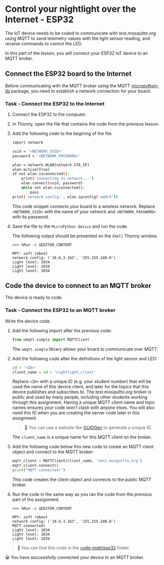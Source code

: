 # Control your nightlight over the Internet - ESP32

The IoT device needs to be coded to communicate with *test.mosquitto.org* using MQTT to send telemetry values with the light sensor reading, and receive commands to control the LED.

In this part of the lesson, you will connect your ESP32 IoT device to an MQTT broker.

## Connect the ESP32 board to the Internet

Before communicating with the MQTT broker using the MQTT [micropython-lib](https://github.com/micropython/micropython-lib) package, you need to establish a network connection for your board.

### Task - Connect the ESP32 to the Internet

1. Connect the ESP32 to the computer.

1. In Thonny, open the file that contains the code from the previous lesson.

1. Add the following code to the begining of the file.

    ```sh
    import network

    ssid = '<NETWORK_SSID>'
    password = '<NETWORK_PASSWORD>'

    wlan = network.WLAN(network.STA_IF)
    wlan.active(True)
    if not wlan.isconnected():
        print('connecting to network...')
        wlan.connect(ssid, password)
        while not wlan.isconnected():
            pass
    print('network config:', wlan.ipconfig('addr4'))
    ```

    This code snippet connects your board to a wireless network. Replace `<NETWORK_SSID>` with the name of your network and `<NETWORK_PASSWORD>` with its password.

1. Save the file to the `MicroPython device` and run the code.

   The following output should be presented on the `Shell` Thonny window.

    ```output
    >>> %Run -c $EDITOR_CONTENT

    MPY: soft reboot
    network config: ('10.6.3.163', '255.255.240.0') 
    Light level: 1034
    Light level: 1034
    Light level: 1034
    ```

## Code the device to connect to an MQTT broker

The device is ready to code.

### Task - Connect the ESP32 to an MQTT broker

Write the device code.

1. Add the following import after the previous code:

    ```python
    from umqtt.simple import MQTTClient
    ```

    The `umqtt.simple` library allows your board to communicate over MQTT.

1. Add the following code after the definitions of the light sensor and LED:

    ```python
    id = '<ID>'
    client_name = id + 'nightlight_client'
    ```

    Replace `<ID>` with a unique ID (e.g. your student number) that will be used the name of this device client, and later for the topics that this device publishes and subscribes to. The *test.mosquitto.org* broker is public and used by many people, including other students working through this assignment. Having a unique MQTT client name and topic names ensures your code won't clash with anyone elses. You will also need this ID when you are creating the server code later in this assignment.

    > 💁 You can use a website like [GUIDGen](https://www.guidgen.com) to generate a unique ID.

    The `client_name` is a unique name for this MQTT client on the broker.

1. Add the following code below this new code to create an MQTT client object and connect to the MQTT broker:

    ```python
    mqtt_client = MQTTClient(client_name, 'test.mosquitto.org')
    mqtt_client.connect()
    print("MQTT connected!")
    ```

    This code creates the client object and connects to the public MQTT broker.

1. Run the code in the same way as you ran the code from the previous part of the assignment.

    ```output
    >>> %Run -c $EDITOR_CONTENT

    MPY: soft reboot
    network config: ('10.6.3.163', '255.255.240.0')
    MQTT connected!
    Light level: 1034
    Light level: 1034
    Light level: 1034
    ```

> 💁 You can find this code in the [code-mqtt/esp32](code-mqtt/esp32) folder.

😀 You have successfully connected your device to an MQTT broker.
